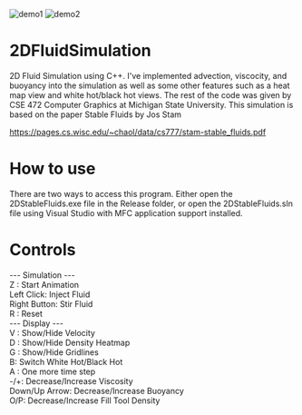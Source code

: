 ![demo1](https://github.com/user-attachments/assets/1a02a06b-649b-4503-8e87-e76f63514685)
![demo2](https://github.com/user-attachments/assets/03d366e6-7e30-432d-b79c-89456f90158e)

# 2DFluidSimulation
2D Fluid Simulation using C++. I've implemented advection, viscocity, and buoyancy into the simulation as well as some other features such as a heat map view and white hot/black hot views. The rest of the code was given by CSE 472 Computer Graphics at Michigan State University. This simulation is based on the paper Stable Fluids by Jos Stam

https://pages.cs.wisc.edu/~chaol/data/cs777/stam-stable_fluids.pdf

# How to use
There are two ways to access this program. Either open the 2DStableFluids.exe file in the Release folder, or open the 2DStableFluids.sln file using Visual Studio with MFC application support installed. 

# Controls
--- Simulation ---<br />
Z : Start Animation<br />
Left Click: Inject Fluid<br />
Right Button: Stir Fluid<br />
R : Reset<br />
--- Display ---<br />
V : Show/Hide Velocity<br />
D : Show/Hide Density Heatmap<br />
G : Show/Hide Gridlines<br />
B: Switch White Hot/Black Hot<br />
A : One more time step<br />
-/+: Decrease/Increase Viscosity<br />
Down/Up Arrow: Decrease/Increase Buoyancy<br />
O/P: Decrease/Increase Fill Tool Density
